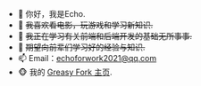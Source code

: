 - 👋 你好，我是Echo.
- 👀 ~~我喜欢看电影，玩游戏和学习新知识.~~
- 🌱 ~~我正在学习有关前端和后端开发的基础无所事事.~~
- 💞️ ~~期望向前辈们学习好的经验与知识.~~
- 📫 Email：echoforwork2021@qq.com
- 🐵 我的 [Greasy Fork 主页](https://greasyfork.org/zh-CN/users/1163174-echo2023).
